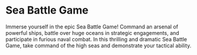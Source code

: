 # Sea Battle Game
Immerse yourself in the epic Sea Battle Game! Command an arsenal of powerful ships, battle over huge oceans in strategic engagements, and participate in furious naval combat. In this thrilling and dramatic Sea Battle Game, take command of the high seas and demonstrate your tactical ability.
